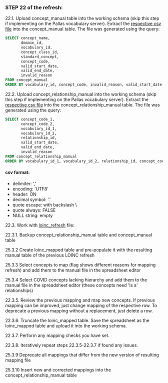 ### STEP 22 of the refresh:
22.1. Upload concept_manual table into the working schema (skip this step if implementing on the Pallas vocabulary server).
Extract the [respective csv file](https://drive.google.com/file/d/1sXdWNn1oN-EhsqFyT6cl2TI4YBXbDQyV/view?usp=sharing) into the concept_manual table.
The file was generated using the query:
```sql
SELECT concept_name,
       domain_id,
       vocabulary_id,
       concept_class_id,
       standard_concept,
       concept_code,
       valid_start_date,
       valid_end_date,
       invalid_reason
FROM concept_manual
ORDER BY vocabulary_id, concept_code, invalid_reason, valid_start_date, valid_end_date, concept_name
```

22.2. Upload concept_relationship_manual into the working schema (skip this step if implementing on the Pallas vocabulary server).
Extract the [respective csv file](https://drive.google.com/file/d/1-R7_j_PNDrNIO1me_ni4-FNL2bs0iE1d/view?usp=sharing) into the concept_relationship_manual table.
The file was generated using the query:
```sql
SELECT concept_code_1,
       concept_code_2,
       vocabulary_id_1,
       vocabulary_id_2,
       relationship_id,
       valid_start_date,
       valid_end_date,
       invalid_reason
FROM concept_relationship_manual
ORDER BY vocabulary_id_1, vocabulary_id_2, relationship_id, concept_code_1, concept_code_2, invalid_reason, valid_start_date, valid_end_date
```
#### csv format:
- delimiter: ','
- encoding: 'UTF8'
- header: ON
- decimal symbol: '.'
- quote escape: with backslash \
- quote always: FALSE
- NULL string: empty


22.3. Work with [loinc_refresh](https://github.com/OHDSI/Vocabulary-v5.0/blob/master/LOINC/manual_work/loinc_refresh.sql) file:

22.3.1. Backup concept_relationship_manual table and concept_manual table

25.3.2 Create loinc_mapped table and pre-populate it with the resulting manual table of the previous LOINC refresh

25.3.3 Select concepts to map (flag shows different reasons for mapping refresh) and add them to the manual file in the spreadsheet editor

25.3.4 Select COVID concepts lacking hierarchy and add them to the manual file in the spreadsheet editor (these concepts need 'Is a' relationships)

22.3.5. Review the previous mapping and map new concepts. If previous mapping can be improved, just change mapping of the respective row. To deprecate a previous mapping without a replacement, just delete a row.

22.3.6. Truncate the loinc_mapped table. Save the spreadsheet as the loinc_mapped table and upload it into the working schema.

22.3.7. Perform any mapping checks you have set.

22.3.8. Iteratively repeat steps 22.3.5-22.3.7 if found any issues.

25.3.9 Deprecate all mappings that differ from the new version of resulting mapping file

25.3.10 Insert new and corrected mappings into the concept_relationship_manual table